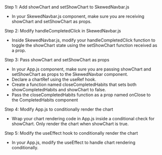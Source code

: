 Step 1: Add showChart and setShowChart
to SkewedNavbar.js

- In your SkewedNavbar.js component, make
sure you are receiving showChart and 
setShowChart as props.

Step 2: Modify handleCompletedClick
in SkewedNavbar.js

- Inside SkewedNavbar.js, modify your
handleCompletedClick function to toggle
the showChart state using the
setShowChart function received as a prop.

Step 3: Pass showChart and setShowChart
as props

- In your App.js component, make sure you
are passing showChart and setShowChart
as props to the SkewedNavbar component.
- Declare a chartRef using the useRef hook.
- Create a function named closeCompletedHabits
that sets both showCompletedHabits and
showChart to false.
- Pass the closeCompletedHabits function as
a prop named onClose to the CompletedHabits component

Step 4: Modify App.js to conditionally
render the chart

- Wrap your chart rendering code in App.js inside
a conditional check for showChart. Only render
the chart when showChart is true.

Step 5: Modify the useEffect hook to
conditionally render the chart

- In your App.js, modify the useEffect 
to handle chart rendering conditionally.


